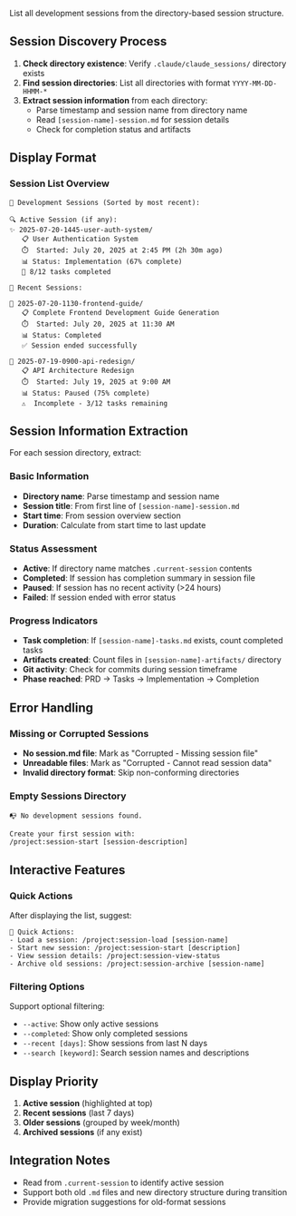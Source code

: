 List all development sessions from the directory-based session structure.

## Session Discovery Process

1. **Check directory existence**: Verify `.claude/claude_sessions/` directory exists
2. **Find session directories**: List all directories with format `YYYY-MM-DD-HHMM-*`
3. **Extract session information** from each directory:
   - Parse timestamp and session name from directory name
   - Read `[session-name]-session.md` for session details
   - Check for completion status and artifacts

## Display Format

### Session List Overview
```
📁 Development Sessions (Sorted by most recent):

🔍 Active Session (if any):
✨ 2025-07-20-1445-user-auth-system/
   📋 User Authentication System
   ⏱️  Started: July 20, 2025 at 2:45 PM (2h 30m ago)
   📊 Status: Implementation (67% complete)
   📝 8/12 tasks completed
   
📂 Recent Sessions:

📁 2025-07-20-1130-frontend-guide/
   📋 Complete Frontend Development Guide Generation
   ⏱️  Started: July 20, 2025 at 11:30 AM
   📊 Status: Completed
   ✅ Session ended successfully

📁 2025-07-19-0900-api-redesign/
   📋 API Architecture Redesign
   ⏱️  Started: July 19, 2025 at 9:00 AM  
   📊 Status: Paused (75% complete)
   ⚠️  Incomplete - 3/12 tasks remaining
```

## Session Information Extraction

For each session directory, extract:

### Basic Information
- **Directory name**: Parse timestamp and session name
- **Session title**: From first line of `[session-name]-session.md`
- **Start time**: From session overview section
- **Duration**: Calculate from start time to last update

### Status Assessment
- **Active**: If directory name matches `.current-session` contents
- **Completed**: If session has completion summary in session file
- **Paused**: If session has no recent activity (>24 hours)
- **Failed**: If session ended with error status

### Progress Indicators
- **Task completion**: If `[session-name]-tasks.md` exists, count completed tasks
- **Artifacts created**: Count files in `[session-name]-artifacts/` directory
- **Git activity**: Check for commits during session timeframe
- **Phase reached**: PRD → Tasks → Implementation → Completion

## Error Handling

### Missing or Corrupted Sessions
- **No session.md file**: Mark as "Corrupted - Missing session file"
- **Unreadable files**: Mark as "Corrupted - Cannot read session data"
- **Invalid directory format**: Skip non-conforming directories

### Empty Sessions Directory
```
📭 No development sessions found.

Create your first session with:
/project:session-start [session-description]
```

## Interactive Features

### Quick Actions
After displaying the list, suggest:
```
🚀 Quick Actions:
- Load a session: /project:session-load [session-name]
- Start new session: /project:session-start [description]
- View session details: /project:session-view-status
- Archive old sessions: /project:session-archive [session-name]
```

### Filtering Options
Support optional filtering:
- `--active`: Show only active sessions
- `--completed`: Show only completed sessions  
- `--recent [days]`: Show sessions from last N days
- `--search [keyword]`: Search session names and descriptions

## Display Priority

1. **Active session** (highlighted at top)
2. **Recent sessions** (last 7 days)
3. **Older sessions** (grouped by week/month)
4. **Archived sessions** (if any exist)

## Integration Notes

- Read from `.current-session` to identify active session
- Support both old `.md` files and new directory structure during transition
- Provide migration suggestions for old-format sessions
